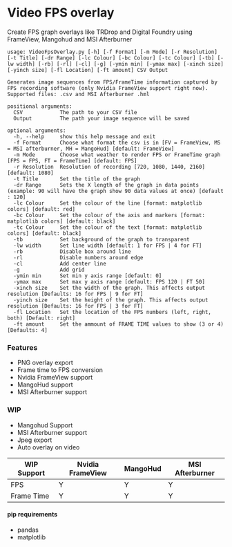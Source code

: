 # Video FPS overlay
 Create FPS graph overlays like TRDrop and Digital Foundry using FrameView, Mangohud and MSI Afterburner

    



    usage: VideoFpsOverlay.py [-h] [-f Format] [-m Mode] [-r Resolution] [-t Title] [-dr Range] [-lc Colour] [-bc Colour] [-tc Colour] [-tb] [-lw width] [-rb] [-rl] [-cl] [-g] [-ymin min] [-ymax max] [-xinch size] [-yinch size] [-fl Location] [-ft amount] CSV Output
    
    Generates image sequences from FPS/FrameTime information captured by FPS recording software (only Nvidia FrameView support right now). Supported files: .csv and MSI Afterburner .hml
    
    positional arguments:
      CSV            The path to your CSV file
      Output         The path your image sequence will be saved
    
    optional arguments:
      -h, --help     show this help message and exit
      -f Format      Choose what format the csv is in [FV = FrameView, MS = MSI afterburner, MH = MangoHud] [default: FrameView]
      -m Mode        Choose what weather to render FPS or FrameTime graph [FPS = FPS, FT = FrameTime] [default: FPS]
      -r Resolution  Resolution of recording [720, 1080, 1440, 2160] [default: 1080]
      -t Title       Set the title of the graph
      -dr Range      Sets the X length of the graph in data points (example: 90 will have the graph show 90 data values at once) [default : 120]
      -lc Colour     Set the colour of the line [format: matplotlib colors] [default: red]
      -bc Colour     Set the colour of the axis and markers [format: matplotlib colors] [default: black]
      -tc Colour     Set the colour of the text [format: matplotlib colors] [default: black]
      -tb            Set background of the graph to transparent
      -lw width      Set line width [default: 1 for FPS | 4 for FT]
      -rb            Disable box around line
      -rl            Disable numbers around edge
      -cl            Add center line
      -g             Add grid
      -ymin min      Set min y axis range [default: 0]
      -ymax max      Set max y axis range [default: FPS 120 | FT 50]
      -xinch size    Set the width of the graph. This affects output resolution [Defaults: 16 for FPS | 9 for FT]
      -yinch size    Set the height of the graph. This affects output resolution [Defaults: 16 for FPS | 3 for FT]
      -fl Location   Set the location of the FPS numbers (left, right, both) [Default: right]
      -ft amount     Set the ammount of FRAME TIME values to show (3 or 4) [Defaults: 4]

### Features

- PNG overlay export
- Frame time to FPS conversion
- Nvidia FrameView support
- MangoHud support
- MSI Afterburner support

### WIP

- Mangohud Support
- MSI Afterburner support
- Jpeg export
- Auto overlay on video

| WIP Support | Nvidia FrameView  | MangoHud  | MSI Afterburner  |
| ------------ | ------------ | ------------ | ------------ |
| FPS | Y  | Y  | Y  |
| Frame Time | Y  |  Y |  Y |

#### pip requirements
- pandas
- matplotlib
